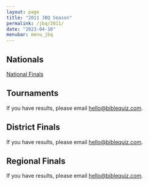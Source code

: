 ```yaml
---
layout: page
title: "2011 JBQ Season"
permalink: /jbq/2011/
date: "2023-04-10"
menubar: menu_jbq
---
```


## Nationals
<a href="{% link _pages/jbq/2011/nationals.md %}" class="button is-primary">National Finals</a>

## Tournaments
If you have results, please email <hello@biblequiz.com>.

## District Finals
If you have results, please email <hello@biblequiz.com>.

## Regional Finals
If you have results, please email <hello@biblequiz.com>.
